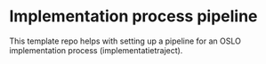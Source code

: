 # Implementation process pipeline

This template repo helps with setting up a pipeline for an OSLO implementation process (implementatietraject).
